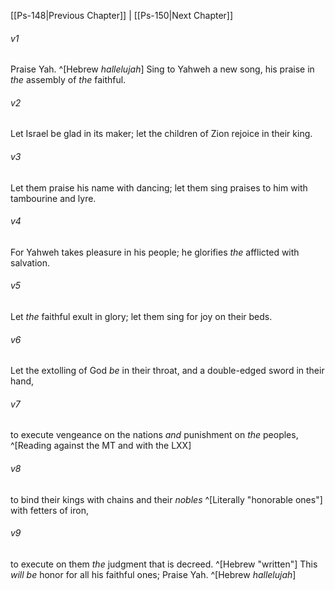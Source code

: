 ﻿---
aliases:
  - Psalms 149
---

[[Ps-148|Previous Chapter]] | [[Ps-150|Next Chapter]]

###### v1
Praise Yah. ^[Hebrew _hallelujah_]
Sing to Yahweh a new song,
his praise in _the_ assembly of _the_ faithful.

###### v2
Let Israel be glad in its maker;
let the children of Zion rejoice in their king.

###### v3
Let them praise his name with dancing;
let them sing praises to him with tambourine and lyre.

###### v4
For Yahweh takes pleasure in his people;
he glorifies _the_ afflicted with salvation.

###### v5
Let _the_ faithful exult in glory;
let them sing for joy on their beds.

###### v6
Let the extolling of God _be_ in their throat,
and a double-edged sword in their hand,

###### v7
to execute vengeance on the nations
_and_ punishment on _the_ peoples, ^[Reading against the MT and with the LXX]

###### v8
to bind their kings with chains
and their _nobles_ ^[Literally "honorable ones"] with fetters of iron,

###### v9
to execute on them _the_ judgment that is decreed. ^[Hebrew "written"]
This _will be_ honor for all his faithful ones;
Praise Yah. ^[Hebrew _hallelujah_]